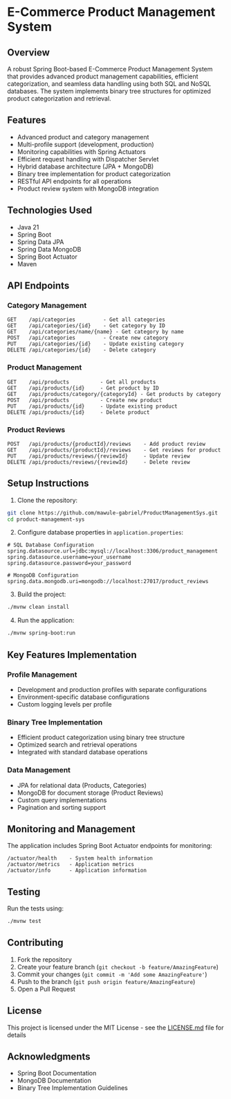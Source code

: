 # E-Commerce Product Management System

## Overview
A robust Spring Boot-based E-Commerce Product Management System that provides advanced product management capabilities, efficient categorization, and seamless data handling using both SQL and NoSQL databases. The system implements binary tree structures for optimized product categorization and retrieval.

## Features
- Advanced product and category management
- Multi-profile support (development, production)
- Monitoring capabilities with Spring Actuators
- Efficient request handling with Dispatcher Servlet
- Hybrid database architecture (JPA + MongoDB)
- Binary tree implementation for product categorization
- RESTful API endpoints for all operations
- Product review system with MongoDB integration

## Technologies Used
- Java 21
- Spring Boot
- Spring Data JPA
- Spring Data MongoDB
- Spring Boot Actuator
- Maven

## API Endpoints

### Category Management
```
GET    /api/categories         - Get all categories
GET    /api/categories/{id}    - Get category by ID
GET    /api/categories/name/{name} - Get category by name
POST   /api/categories         - Create new category
PUT    /api/categories/{id}    - Update existing category
DELETE /api/categories/{id}    - Delete category
```

### Product Management
```
GET    /api/products          - Get all products
GET    /api/products/{id}     - Get product by ID
GET    /api/products/category/{categoryId} - Get products by category
POST   /api/products          - Create new product
PUT    /api/products/{id}     - Update existing product
DELETE /api/products/{id}     - Delete product
```

### Product Reviews
```
POST   /api/products/{productId}/reviews    - Add product review
GET    /api/products/{productId}/reviews    - Get reviews for product
PUT    /api/products/reviews/{reviewId}     - Update review
DELETE /api/products/reviews/{reviewId}     - Delete review
```

## Setup Instructions

1. Clone the repository:
```bash
git clone https://github.com/mawule-gabriel/ProductManagementSys.git
cd product-management-sys
```

2. Configure database properties in `application.properties`:
```properties
# SQL Database Configuration
spring.datasource.url=jdbc:mysql://localhost:3306/product_management
spring.datasource.username=your_username
spring.datasource.password=your_password

# MongoDB Configuration
spring.data.mongodb.uri=mongodb://localhost:27017/product_reviews
```

3. Build the project:
```bash
./mvnw clean install
```

4. Run the application:
```bash
./mvnw spring-boot:run
```



## Key Features Implementation

### Profile Management
- Development and production profiles with separate configurations
- Environment-specific database configurations
- Custom logging levels per profile

### Binary Tree Implementation
- Efficient product categorization using binary tree structure
- Optimized search and retrieval operations
- Integrated with standard database operations

### Data Management
- JPA for relational data (Products, Categories)
- MongoDB for document storage (Product Reviews)
- Custom query implementations
- Pagination and sorting support

## Monitoring and Management

The application includes Spring Boot Actuator endpoints for monitoring:
```
/actuator/health    - System health information
/actuator/metrics   - Application metrics
/actuator/info      - Application information
```

## Testing

Run the tests using:
```bash
./mvnw test
```

## Contributing
1. Fork the repository
2. Create your feature branch (`git checkout -b feature/AmazingFeature`)
3. Commit your changes (`git commit -m 'Add some AmazingFeature'`)
4. Push to the branch (`git push origin feature/AmazingFeature`)
5. Open a Pull Request

## License
This project is licensed under the MIT License - see the [LICENSE.md](LICENSE.md) file for details

## Acknowledgments
- Spring Boot Documentation
- MongoDB Documentation
- Binary Tree Implementation Guidelines
